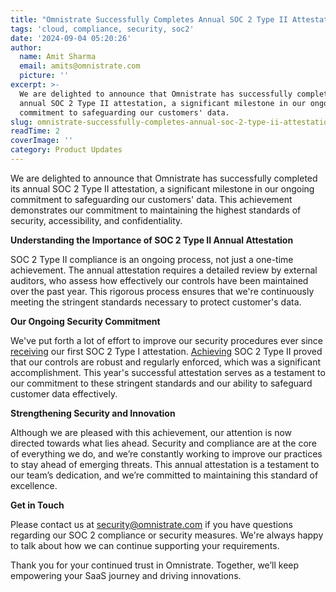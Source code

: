 ```yaml
---
title: "Omnistrate Successfully Completes Annual SOC 2 Type II Attestation \U0001F6E1️\U0001F680"
tags: 'cloud, compliance, security, soc2'
date: '2024-09-04 05:20:26'
author:
  name: Amit Sharma
  email: amits@omnistrate.com
  picture: ''
excerpt: >-
  We are delighted to announce that Omnistrate has successfully completed its
  annual SOC 2 Type II attestation, a significant milestone in our ongoing
  commitment to safeguarding our customers' data.
slug: omnistrate-successfully-completes-annual-soc-2-type-ii-attestation
readTime: 2
coverImage: ''
category: Product Updates
---
```


We are delighted to announce that Omnistrate has successfully completed its annual SOC 2 Type II attestation, a significant milestone in our ongoing commitment to safeguarding our customers' data. This achievement demonstrates our commitment to maintaining the highest standards of security, accessibility, and confidentiality.

**Understanding the Importance of SOC 2 Type II Annual Attestation**

SOC 2 Type II compliance is an ongoing process, not just a one-time achievement. The annual attestation requires a detailed review by external auditors, who assess how effectively our controls have been maintained over the past year. This rigorous process ensures that we're continuously meeting the stringent standards necessary to protect customer's data.

**Our Ongoing Security Commitment**

We've put forth a lot of effort to improve our security procedures ever since [receiving][1] our first SOC 2 Type I attestation. [Achieving][2] SOC 2 Type II proved that our controls are robust and regularly enforced, which was a significant accomplishment. This year's successful attestation serves as a testament to our commitment to these stringent standards and our ability to safeguard customer data effectively.

**Strengthening Security and Innovation**

Although we are pleased with this achievement, our attention is now directed towards what lies ahead. Security and compliance are at the core of everything we do, and we’re constantly working to improve our practices to stay ahead of emerging threats. This annual attestation is a testament to our team’s dedication, and we’re committed to maintaining this standard of excellence.

**Get in Touch**

Please contact us at security@omnistrate.com if you have questions regarding our SOC 2 compliance or security measures. We're always happy to talk about how we can continue supporting your requirements.

Thank you for your continued trust in Omnistrate. Together, we’ll keep empowering your SaaS journey and driving innovations.

  [1]: https://blog.omnistrate.com/posts/26
  [2]: https://blog.omnistrate.com/posts/33
